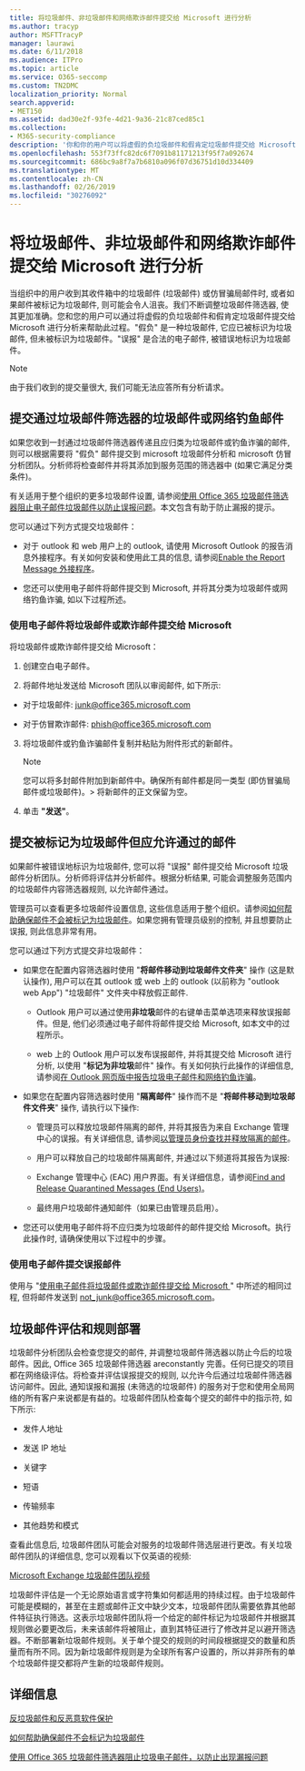 ```yaml
---
title: 将垃圾邮件、非垃圾邮件和网络欺诈邮件提交给 Microsoft 进行分析
ms.author: tracyp
author: MSFTTracyP
manager: laurawi
ms.date: 6/11/2018
ms.audience: ITPro
ms.topic: article
ms.service: O365-seccomp
ms.custom: TN2DMC
localization_priority: Normal
search.appverid:
- MET150
ms.assetid: dad30e2f-93fe-4d21-9a36-21c87ced85c1
ms.collection:
- M365-security-compliance
description: '你和你的用户可以将虚假的负垃圾邮件和假肯定垃圾邮件提交给 Microsoft 进行分析。 '
ms.openlocfilehash: 553f73ffc82dc6f7091b81171213f95f7a092674
ms.sourcegitcommit: 686bc9a8f7a7b6810a096f07d36751d10d334409
ms.translationtype: MT
ms.contentlocale: zh-CN
ms.lasthandoff: 02/26/2019
ms.locfileid: "30276092"
---
```

# <a name="submit-spam-non-spam-and-phishing-scam-messages-to-microsoft-for-analysis"></a>将垃圾邮件、非垃圾邮件和网络欺诈邮件提交给 Microsoft 进行分析

当组织中的用户收到其收件箱中的垃圾邮件 (垃圾邮件) 或仿冒骗局邮件时, 或者如果邮件被标记为垃圾邮件, 则可能会令人沮丧。我们不断调整垃圾邮件筛选器, 使其更加准确。您和您的用户可以通过将虚假的负垃圾邮件和假肯定垃圾邮件提交给 Microsoft 进行分析来帮助此过程。"假负" 是一种垃圾邮件, 它应已被标识为垃圾邮件, 但未被标识为垃圾邮件。"误报" 是合法的电子邮件, 被错误地标识为垃圾邮件。 
  
> [!NOTE]
> 由于我们收到的提交量很大, 我们可能无法应答所有分析请求。 
  
## <a name="submit-junk-or-phishing-messages-that-passed-through-the-spam-filters"></a>提交通过垃圾邮件筛选器的垃圾邮件或网络钓鱼邮件
<a name="sectionSection0"> </a>

如果您收到一封通过垃圾邮件筛选器传递且应归类为垃圾邮件或钓鱼诈骗的邮件, 则可以根据需要将 "假负" 邮件提交到 microsoft 垃圾邮件分析和 microsoft 仿冒分析团队。分析师将检查邮件并将其添加到服务范围的筛选器中 (如果它满足分类条件)。 
  
有关适用于整个组织的更多垃圾邮件设置, 请参阅[使用 Office 365 垃圾邮件筛选器阻止电子邮件垃圾邮件以防止误报问题](https://go.microsoft.com/fwlink/p/?LinkId=534225)。本文包含有助于防止漏报的提示。
  
您可以通过下列方式提交垃圾邮件：
  
- 对于 outlook 和 web 用户上的 outlook, 请使用 Microsoft Outlook 的报告消息外接程序。有关如何安装和使用此工具的信息, 请参阅[Enable the Report Message 外接程序](https://support.office.com/article/4250c4bc-6102-420b-9e0a-a95064837676)。 
        
- 您还可以使用电子邮件将邮件提交到 Microsoft, 并将其分类为垃圾邮件或网络钓鱼诈骗, 如以下过程所述。
    
### <a name="use-email-to-submit-junk-spam-or-phishing-scam-messages-to-microsoft"></a>使用电子邮件将垃圾邮件或欺诈邮件提交给 Microsoft
<a name="Useemailtosubmitjunkspamorphishingscammessages"> </a>

将垃圾邮件或欺诈邮件提交给 Microsoft：
  
1. 创建空白电子邮件。
    
2. 将邮件地址发送给 Microsoft 团队以审阅邮件, 如下所示: 
    
  - 对于垃圾邮件: junk@office365.microsoft.com
    
  - 对于仿冒欺诈邮件: phish@office365.microsoft.com
    
3. 将垃圾邮件或钓鱼诈骗邮件复制并粘贴为附件形式的新邮件。 
    
    > [!NOTE]
    > 您可以将多封邮件附加到新邮件中。确保所有邮件都是同一类型 (即仿冒骗局邮件或垃圾邮件)。> 将新邮件的正文保留为空。 
  
4. 单击 **"发送"**。
    
## <a name="submit-messages-that-were-tagged-as-junk-but-should-have-been-allowed-through"></a>提交被标记为垃圾邮件但应允许通过的邮件
<a name="sectionSection1"> </a>

如果邮件被错误地标识为垃圾邮件, 您可以将 "误报" 邮件提交给 Microsoft 垃圾邮件分析团队。分析师将评估并分析邮件。根据分析结果, 可能会调整服务范围内的垃圾邮件内容筛选器规则, 以允许邮件通过。
  
管理员可以查看更多垃圾邮件设置信息, 这些信息适用于整个组织。请参阅[如何帮助确保邮件不会被标记为垃圾邮件](https://go.microsoft.com/fwlink/p/?LinkId=534224)。如果您拥有管理员级别的控制, 并且想要防止误报, 则此信息非常有用。
  
您可以通过下列方式提交非垃圾邮件：
  
- 如果您在配置内容筛选器时使用 "**将邮件移动到垃圾邮件文件夹**" 操作 (这是默认操作), 用户可以在其 outlook 或 web 上的 outlook (以前称为 "outlook web App") "垃圾邮件" 文件夹中释放假正邮件. 
    
  - Outlook 用户可以通过使用**非垃圾**邮件的右键单击菜单选项来释放误报邮件。但是, 他们必须通过电子邮件将邮件提交给 Microsoft, 如本文中的过程所示。 
    
  - web 上的 Outlook 用户可以发布误报邮件, 并将其提交给 Microsoft 进行分析, 以使用 "**标记为非垃圾**邮件" 操作。有关如何执行此操作的详细信息, 请参阅[在 Outlook 网页版中报告垃圾电子邮件和网络钓鱼诈骗](report-junk-email-and-phishing-scams-in-outlook-on-the-web-eop.md)。
    
- 如果您在配置内容筛选器时使用 "**隔离邮件**" 操作而不是 "**将邮件移动到垃圾邮件文件夹**" 操作, 请执行以下操作: 
    
  - 管理员可以释放垃圾邮件隔离的邮件, 并将其报告为来自 Exchange 管理中心的误报。有关详细信息, 请参阅[以管理员身份查找并释放隔离的邮件](find-and-release-quarantined-messages-as-an-administrator.md)。
    
  - 用户可以释放自己的垃圾邮件隔离邮件, 并通过以下频道将其报告为误报: 
    
  - Exchange 管理中心 (EAC) 用户界面。有关详细信息，请参阅[Find and Release Quarantined Messages (End Users)](http://technet.microsoft.com/library/e439b560-827a-4807-abd3-6b861c1ff786.aspx)。
    
  - 最终用户垃圾邮件通知邮件（如果已由管理员启用）。 
    
- 您还可以使用电子邮件将不应归类为垃圾邮件的邮件提交给 Microsoft。执行此操作时, 请确保使用以下过程中的步骤。
    
### <a name="use-email-to-submit-false-positive-messages"></a>使用电子邮件提交误报邮件

使用与 "[使用电子邮件将垃圾邮件或欺诈邮件提交给 Microsoft ](submit-spam-non-spam-and-phishing-scam-messages-to-microsoft-for-analysis.md#Useemailtosubmitjunkspamorphishingscammessages)" 中所述的相同过程, 但将邮件发送到 not_junk@office365.microsoft.com。
  
## <a name="spam-evaluation-and-rules-deployment"></a>垃圾邮件评估和规则部署
<a name="sectionSection2"> </a>

垃圾邮件分析团队会检查您提交的邮件, 并调整垃圾邮件筛选器以防止今后的垃圾邮件。因此, Office 365 垃圾邮件筛选器 areconstantly 完善。任何已提交的项目都在网络级评估。将检查并评估误报提交的规则, 以允许今后通过垃圾邮件筛选器访问邮件。因此, 通知误报和漏报 (未筛选的垃圾邮件) 的服务对于您和使用全局网络的所有客户来说都是有益的。垃圾邮件团队检查每个提交的邮件中的指示符, 如下所示:
  
- 发件人地址
    
- 发送 IP 地址
    
- 关键字
    
- 短语
    
- 传输频率
    
- 其他趋势和模式
    
查看此信息后, 垃圾邮件团队可能会对服务的垃圾邮件筛选层进行更改。有关垃圾邮件团队的详细信息, 您可以观看以下仅英语的视频:
  
[Microsoft Exchange 垃圾邮件团队视频](https://youtu.be/-TpX_-GMC7o?hd=1)
  
垃圾邮件评估是一个无论原始语言或字符集如何都适用的持续过程。由于垃圾邮件可能是模糊的，甚至在主题或邮件正文中缺少文本，垃圾邮件团队需要依靠其他邮件特征执行筛选。这表示垃圾邮件团队将一个给定的邮件标记为垃圾邮件并根据其规则做必要更改后，未来该邮件将被阻止，直到其特征进行了修改并足以避开筛选器。不断部署新垃圾邮件规则。关于单个提交的规则的时间段根据提交的数量和质量而有所不同。因为新垃圾邮件规则是为全球所有客户设置的，所以并非所有的单个垃圾邮件提交都将产生新的垃圾邮件规则。
   
## <a name="for-more-information"></a>详细信息
<a name="sectionSection4"> </a>

[反垃圾邮件和反恶意软件保护](http://technet.microsoft.com/library/93c6c227-7442-4293-b64d-ec8f15c928db.aspx)
  
[如何帮助确保邮件不会标记为垃圾邮件](https://go.microsoft.com/fwlink/p/?LinkId=534224)
  
[使用 Office 365 垃圾邮件筛选器阻止垃圾电子邮件，以防止出现漏报问题](https://go.microsoft.com/fwlink/p/?LinkId=534225)
  

